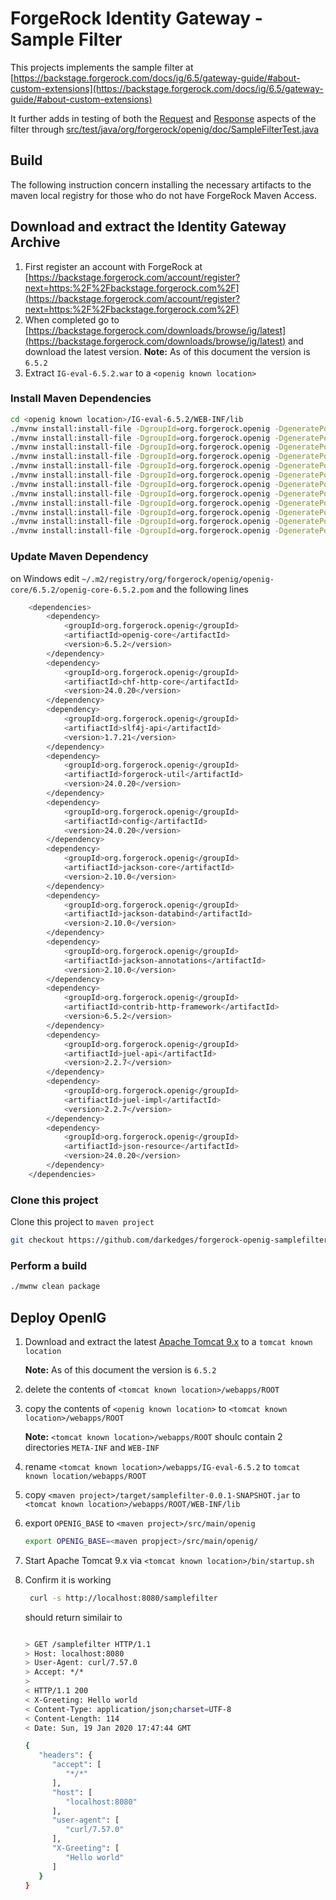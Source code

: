 # ForgeRock Identity Gateway - Sample Filter

This projects implements the sample filter at [https://backstage.forgerock.com/docs/ig/6.5/gateway-guide/#about-custom-extensions](https://backstage.forgerock.com/docs/ig/6.5/gateway-guide/#about-custom-extensions)

It further adds in testing of both the [Request](src/test/java/org/forgerock/openig/doc/SampleFilterTest.java#L125-L156) and [Response](src/test/java/org/forgerock/openig/doc/SampleFilterTest.java#L125-L156) aspects of the filter through [src/test/java/org/forgerock/openig/doc/SampleFilterTest.java](src/test/java/org/forgerock/openig/doc/SampleFilterTest.java#L125-L156)


## Build

The following instruction concern installing the necessary artifacts to the maven local registry for those who do not have ForgeRock Maven Access.

## Download and extract the Identity Gateway Archive

1. First register an account with ForgeRock at [https://backstage.forgerock.com/account/register?next=https:%2F%2Fbackstage.forgerock.com%2F](https://backstage.forgerock.com/account/register?next=https:%2F%2Fbackstage.forgerock.com%2F)
2. When completed go to [https://backstage.forgerock.com/downloads/browse/ig/latest](https://backstage.forgerock.com/downloads/browse/ig/latest) and download the latest version.
   **__Note:__**  As of this document the version is `6.5.2`
3. Extract `IG-eval-6.5.2.war` to a `<openig known location>`

### Install Maven Dependencies

```bash
cd <openig known location>/IG-eval-6.5.2/WEB-INF/lib
./mvnw install:install-file -DgroupId=org.forgerock.openig -DgeneratePom=true -Dfile=openig-core-6.5.2.jar -DartifactId=openig-core -Dversion=6.5.2 -Dpackaging=jar
./mvnw install:install-file -DgroupId=org.forgerock.openig -DgeneratePom=true -Dfile=chf-http-core-24.0.20.jar -DartifactId=chf-http-core -Dversion=24.0.20 -Dpackaging=jar
./mvnw install:install-file -DgroupId=org.forgerock.openig -DgeneratePom=true -Dfile=slf4j-api-1.7.21.jar -DartifactId=slf4j-api -Dversion=1.7.21 -Dpackaging=jar
./mvnw install:install-file -DgroupId=org.forgerock.openig -DgeneratePom=true -Dfile=forgerock-util-24.0.20.jar -DartifactId=forgerock-util -Dversion=24.0.20 -Dpackaging=jar
./mvnw install:install-file -DgroupId=org.forgerock.openig -DgeneratePom=true -Dfile=config-24.0.20.jar -DartifactId=config -Dversion=24.0.20 -Dpackaging=jar
./mvnw install:install-file -DgroupId=org.forgerock.openig -DgeneratePom=true -Dfile=jackson-core-2.10.0.jar -DartifactId=jackson-core -Dversion=2.10.0 -Dpackaging=jar
./mvnw install:install-file -DgroupId=org.forgerock.openig -DgeneratePom=true -Dfile=jackson-databind-2.10.0.jar -DartifactId=jackson-databind -Dversion=2.10.0 -Dpackaging=jar
./mvnw install:install-file -DgroupId=org.forgerock.openig -DgeneratePom=true -Dfile=jackson-annotations-2.10.0.jar -DartifactId=jackson-annotations -Dversion=2.10.0 -Dpackaging=jar
./mvnw install:install-file -DgroupId=org.forgerock.openig -DgeneratePom=true -Dfile=contrib-http-framework-6.5.2.jar -DartifactId=contrib-http-framework -Dversion=6.5.2 -Dpackaging=jar
./mvnw install:install-file -DgroupId=org.forgerock.openig -DgeneratePom=true -Dfile=juel-api-2.2.7.jar -DartifactId=juel-api -Dversion=2.2.7 -Dpackaging=jar
./mvnw install:install-file -DgroupId=org.forgerock.openig -DgeneratePom=true -Dfile=juel-impl-2.2.7.jar -DartifactId=juel-impl -Dversion=2.2.7 -Dpackaging=jar
./mvnw install:install-file -DgroupId=org.forgerock.openig -DgeneratePom=true -Dfile=json-resource-24.0.20.jar -DartifactId=json-resource -Dversion=24.0.20 -Dpackaging=jar
```

### Update Maven Dependency

on Windows
edit `~/.m2/registry/org/forgerock/openig/openig-core/6.5.2/openig-core-6.5.2.pom` and the following lines

```bash
    <dependencies>
        <dependency>
            <groupId>org.forgerock.openig</groupId>
            <artifiactId>openig-core</artifactId>
            <version>6.5.2</version>
        </dependency>
        <dependency>
            <groupId>org.forgerock.openig</groupId>
            <artifiactId>chf-http-core</artifactId>
            <version>24.0.20</version>
        </dependency>
        <dependency>
            <groupId>org.forgerock.openig</groupId>
            <artifiactId>slf4j-api</artifactId>
            <version>1.7.21</version>
        </dependency>
        <dependency>
            <groupId>org.forgerock.openig</groupId>
            <artifiactId>forgerock-util</artifactId>
            <version>24.0.20</version>
        </dependency>
        <dependency>
            <groupId>org.forgerock.openig</groupId>
            <artifiactId>config</artifactId>
            <version>24.0.20</version>
        </dependency>
        <dependency>
            <groupId>org.forgerock.openig</groupId>
            <artifiactId>jackson-core</artifactId>
            <version>2.10.0</version>
        </dependency>
        <dependency>
            <groupId>org.forgerock.openig</groupId>
            <artifiactId>jackson-databind</artifactId>
            <version>2.10.0</version>
        </dependency>
        <dependency>
            <groupId>org.forgerock.openig</groupId>
            <artifiactId>jackson-annotations</artifactId>
            <version>2.10.0</version>
        </dependency>
        <dependency>
            <groupId>org.forgerock.openig</groupId>
            <artifiactId>contrib-http-framework</artifactId>
            <version>6.5.2</version>
        </dependency>
        <dependency>
            <groupId>org.forgerock.openig</groupId>
            <artifiactId>juel-api</artifactId>
            <version>2.2.7</version>
        </dependency>
        <dependency>
            <groupId>org.forgerock.openig</groupId>
            <artifiactId>juel-impl</artifactId>
            <version>2.2.7</version>
        </dependency>
        <dependency>
            <groupId>org.forgerock.openig</groupId>
            <artifiactId>json-resource</artifactId>
            <version>24.0.20</version>
        </dependency>
    </dependencies>
```

### Clone this project

Clone this project to `maven project`

```bash
git checkout https://github.com/darkedges/forgerock-openig-samplefilter.git
```

### Perform a build

```bash
./mwnw clean package
```

## Deploy OpenIG

1. Download and extract the latest [Apache Tomcat 9.x](https://tomcat.apache.org/download-90.cgi) to a `tomcat known location`

   **__Note:__** As of this document the version is `6.5.2`

1. delete the contents of `<tomcat known location>/webapps/ROOT`

1. copy the contents of `<openig known location>` to `<tomcat known location>/webapps/ROOT`

   **__Note:__** `<tomcat known location>/webapps/ROOT` shoulc contain 2 directories `META-INF` and `WEB-INF`

1. rename `<tomcat known location>/webapps/IG-eval-6.5.2` to `tomcat known location/webapps/ROOT`

1. copy `<maven project>/target/samplefilter-0.0.1-SNAPSHOT.jar` to `<tomcat known location>/webapps/ROOT/WEB-INF/lib`

1. export `OPENIG_BASE` to `<maven project>/src/main/openig`

   ```bash
   export OPENIG_BASE=<maven propject>/src/main/openig/
   ```

1. Start Apache Tomcat 9.x via `<tomcat known location>/bin/startup.sh`

1. Confirm it is working

   ```bash
    curl -s http://localhost:8080/samplefilter
   ```

   should return similair to

   ```bash

   > GET /samplefilter HTTP/1.1
   > Host: localhost:8080
   > User-Agent: curl/7.57.0
   > Accept: */*
   >
   < HTTP/1.1 200
   < X-Greeting: Hello world
   < Content-Type: application/json;charset=UTF-8
   < Content-Length: 114
   < Date: Sun, 19 Jan 2020 17:47:44 GMT

   {
      "headers": {
         "accept": [
            "*/*"
         ],
         "host": [
            "localhost:8080"
         ],
         "user-agent": [
            "curl/7.57.0"
         ],
         "X-Greeting": [
            "Hello world"
         ]
      }
   }
   ```
